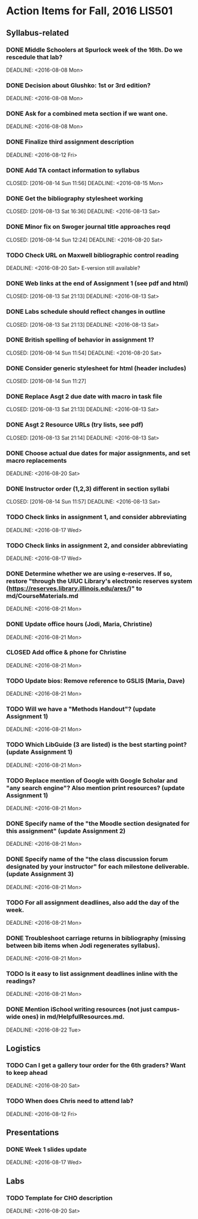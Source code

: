 Action Items for Fall, 2016 LIS501
==================================

Syllabus-related
----------------

### DONE Middle Schoolers at Spurlock week of the 16th. Do we rescedule that lab?

DEADLINE: &lt;2016-08-08 Mon&gt;

### DONE Decision about Glushko: 1st or 3rd edition?

DEADLINE: &lt;2016-08-08 Mon&gt;

### DONE Ask for a combined meta section if we want one.

DEADLINE: &lt;2016-08-08 Mon&gt;

### DONE Finalize third assignment description

DEADLINE: &lt;2016-08-12 Fri&gt;

### DONE Add TA contact information to syllabus

CLOSED: \[2016-08-14 Sun 11:56\] DEADLINE: &lt;2016-08-15 Mon&gt;

### DONE Get the bibliography stylesheet working

CLOSED: \[2016-08-13 Sat 16:36\] DEADLINE: &lt;2016-08-13 Sat&gt;

### DONE Minor fix on Swoger journal title approaches reqd

CLOSED: \[2016-08-14 Sun 12:24\] DEADLINE: &lt;2016-08-20 Sat&gt;

### TODO Check URL on Maxwell bibliographic control reading

DEADLINE: &lt;2016-08-20 Sat&gt; E-version still available?

### DONE Web links at the end of Assignment 1 (see pdf and html)

CLOSED: \[2016-08-13 Sat 21:13\] DEADLINE: &lt;2016-08-13 Sat&gt;

### DONE Labs schedule should reflect changes in outline

CLOSED: \[2016-08-13 Sat 21:13\] DEADLINE: &lt;2016-08-13 Sat&gt;

### DONE British spelling of behavior in assignment 1?

CLOSED: \[2016-08-14 Sun 11:54\] DEADLINE: &lt;2016-08-20 Sat&gt;

### DONE Consider generic stylesheet for html (header includes)

CLOSED: \[2016-08-14 Sun 11:27\]

### DONE Replace Asgt 2 due date with macro in task file

CLOSED: \[2016-08-13 Sat 21:13\] DEADLINE: &lt;2016-08-13 Sat&gt;

### DONE Asgt 2 Resource URLs (try lists, see pdf)

CLOSED: \[2016-08-13 Sat 21:14\] DEADLINE: &lt;2016-08-13 Sat&gt;

### DONE Choose actual due dates for major assignments, and set macro replacements

DEADLINE: &lt;2016-08-20 Sat&gt;

### DONE Instructor order (1,2,3) different in section syllabi

CLOSED: \[2016-08-14 Sun 11:57\] DEADLINE: &lt;2016-08-13 Sat&gt;

### TODO Check links in assignment 1, and consider abbreviating

DEADLINE: &lt;2016-08-17 Wed&gt;

### TODO Check links in assignment 2, and consider abbreviating

DEADLINE: &lt;2016-08-17 Wed&gt;

### DONE Determine whether we are using e-reserves. If so, restore "through the UIUC Library's electronic reserves system (<https://reserves.library.illinois.edu/ares/>)" to md/CourseMaterials.md

DEADLINE: &lt;2016-08-21 Mon&gt;

### DONE Update office hours (Jodi, Maria, Christine)

DEADLINE: &lt;2016-08-21 Mon&gt;

### CLOSED Add office & phone for Christine

DEADLINE: &lt;2016-08-21 Mon&gt;

### TODO Update bios: Remove reference to GSLIS (Maria, Dave)

DEADLINE: &lt;2016-08-21 Mon&gt;

### TODO Will we have a "Methods Handout"? (update Assignment 1)

DEADLINE: &lt;2016-08-21 Mon&gt;

### TODO Which LibGuide (3 are listed) is the best starting point? (update Assignment 1)

DEADLINE: &lt;2016-08-21 Mon&gt;

### TODO Replace mention of Google with Google Scholar and "any search engine"? Also mention print resources? (update Assignment 1)

DEADLINE: &lt;2016-08-21 Mon&gt;

### DONE Specify name of the "the Moodle section designated for this assignment" (update Assignment 2)

DEADLINE: &lt;2016-08-21 Mon&gt;

### DONE Specify name of the "the class discussion forum designated by your instructor" for each milestone deliverable. (update Assignment 3)

DEADLINE: &lt;2016-08-21 Mon&gt;

### TODO For all assignment deadlines, also add the day of the week.

DEADLINE: &lt;2016-08-21 Mon&gt;

### DONE Troubleshoot carriage returns in bibliography (missing between bib items when Jodi regenerates syllabus).

DEADLINE: &lt;2016-08-21 Mon&gt;

### TODO Is it easy to list assignment deadlines inline with the readings?

DEADLINE: &lt;2016-08-21 Mon&gt;

### DONE Mention iSchool writing resources (not just campus-wide ones) in md/HelpfulResources.md.

DEADLINE: &lt;2016-08-22 Tue&gt;

Logistics
---------

### TODO Can I get a gallery tour order for the 6th graders? Want to keep ahead

DEADLINE: &lt;2016-08-20 Sat&gt;

### TODO When does Chris need to attend lab?

DEADLINE: &lt;2016-08-12 Fri&gt;

Presentations
-------------

### DONE Week 1 slides update

DEADLINE: &lt;2016-08-17 Wed&gt;

Labs
----

### TODO Template for CHO description

DEADLINE: &lt;2016-08-20 Sat&gt;
